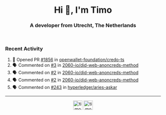<h1 align="center">Hi 👋, I'm Timo</h1>
<h3 align="center">A developer from Utrecht, The Netherlands</h3>
<br/>
<!-- https://github.com/rahuldkjain/github-profile-readme-generator --!>

<!--  <p align="left"><img src="https://github-readme-stats.vercel.app/api?username=timoglastra&show_icons=true&count_private=true&" alt="timoglastra" /></p> --!>

<!--
Github language stats
<p align="left"><img src="https://github-readme-stats.vercel.app/api/top-langs/?username=timoglastra&layout=compact" alt="timoglastra" /><p>
-->

<!-- Codestats language stats -->
<!-- <p align="left"><img src="https://codestats-readme.vercel.app/api/top-langs/?username=timoglastra&layout=compact&language_count=12" alt="timoglastra" /><p>    --!>
  
<h3>Recent Activity</h3>

<!--START_SECTION:activity-->
1. 💪 Opened PR [#1856](https://github.com/openwallet-foundation/credo-ts/pull/1856) in [openwallet-foundation/credo-ts](https://github.com/openwallet-foundation/credo-ts)
2. 🗣 Commented on [#3](https://github.com/2060-io/did-web-anoncreds-method/issues/3#issuecomment-2092389010) in [2060-io/did-web-anoncreds-method](https://github.com/2060-io/did-web-anoncreds-method)
3. 🗣 Commented on [#2](https://github.com/2060-io/did-web-anoncreds-method/issues/2#issuecomment-2091196484) in [2060-io/did-web-anoncreds-method](https://github.com/2060-io/did-web-anoncreds-method)
4. 🗣 Commented on [#2](https://github.com/2060-io/did-web-anoncreds-method/issues/2#issuecomment-2091195143) in [2060-io/did-web-anoncreds-method](https://github.com/2060-io/did-web-anoncreds-method)
5. 🗣 Commented on [#243](https://github.com/hyperledger/aries-askar/pull/243#issuecomment-2090471036) in [hyperledger/aries-askar](https://github.com/hyperledger/aries-askar)
<!--END_SECTION:activity-->

---

<p align="center">
<a href="https://twitter.com/timoglastra" target="blank"><img align="center" src="https://cdn.jsdelivr.net/npm/simple-icons@3.0.1/icons/twitter.svg" alt="timoglastra" height="30" width="30" /></a>
<a href="https://linkedin.com/in/timoglastra" target="blank"><img align="center" src="https://cdn.jsdelivr.net/npm/simple-icons@3.0.1/icons/linkedin.svg" alt="timoglastra" height="30" width="30" /></a>
</p>



